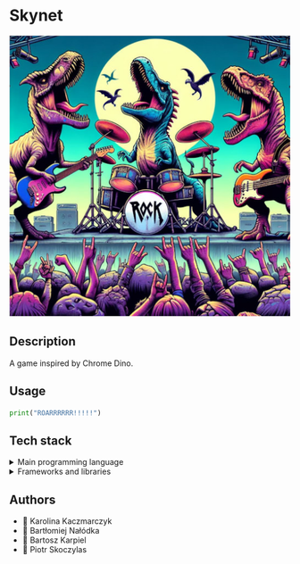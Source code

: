 # Skynet

![Logo](images/logo.jpeg)

## Description

A game inspired by Chrome Dino.

## Usage

```python
print("ROARRRRRR!!!!!")
```

## Tech stack

<details><summary>Main programming language</summary>
<p

```python
print("It will be Python!")
```

</p>
</details>

<details><summary>Frameworks and libraries</summary>
<p

```python
print("We will find out as we go!!!")
```

</p>
</details>

## Authors

- 👩 Karolina Kaczmarczyk
- 👦 Bartłomiej Nałódka
- 👦 Bartosz Karpiel
- 👦 Piotr Skoczylas
